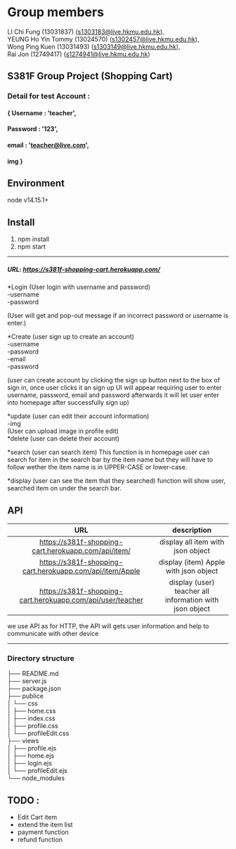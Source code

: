 # Group members
LI Chi Fung (13031837) (s1303183@live.hkmu.edu.hk), \
YEUNG Ho Yin Tommy (13024570) (s1302457@live.hkmu.edu.hk),\
Wong Ping Kuen (13031493) (s1303149@live.hkmu.edu.hk),\
Rai Jon (12749417) (s1274941@live.hkmu.edu.hk)


## S381F Group Project (Shopping Cart)

### Detail for test Account :
#### { Username : 'teacher', 
#### Password : '123', 
#### email : 'teacher@live.com', 
#### img }


## Environment
node v14.15.1+



## Install
1. npm install 
2. npm start

*** 
##### URL: https://s381f-shopping-cart.herokuapp.com/ 

*Login (User login with username and password)\
-username\
-password

(User will get and pop-out message if an incorrect password or username is enter.)

*Create (user sign up to create an account)\
-username\
-password\
-email\
-password

 (user can create account by clicking the sign up button next to the box of sign in, once user clicks it an sign up UI
 will appear requiring user to enter username, password, email and password afterwards it will let user enter into homepage after successfully sign up)

*update (user can edit their account information)\
-img\
(User can upload image in profile edit)\
*delete (user can delete their account)

*search (user can search item)
This function is in homepage user can search for item in the search bar by the item name but they will have to follow wether the item name is in UPPER-CASE or lower-case.

*display (user can see the item that they searched) function will show user, searched item on under the search bar.

 
## API
|                           URL                              |                          description                    |
|:----------------------------------------------------------:|:-------------------------------------------------------:|
| https://s381f-shopping-cart.herokuapp.com/api/item/        | display all item with json object                       |
| https://s381f-shopping-cart.herokuapp.com/api/item/Apple   | display (item) Apple with json object                   |
| https://s381f-shopping-cart.herokuapp.com/api/user/teacher | display (user) teacher all information with json object |


we use API as for HTTP, the API will gets user information and help to communicate with other device 

***
### Directory structure
├── README.md \
├── server.js \
├── package.json \
├── publice \
│   └── css \
│       ├── home.css \
│       ├── index.css \
│       ├── profile.css \
│       └── profileEdit.css \
├── views \
│   ├── profile.ejs \
│   ├── home.ejs \
│   ├── login.ejs \
│   └── profileEdit.ejs \
└── node_modules
 
 
 ## TODO :
- Edit Cart item   
- extend the item list
- payment function
- refund function 